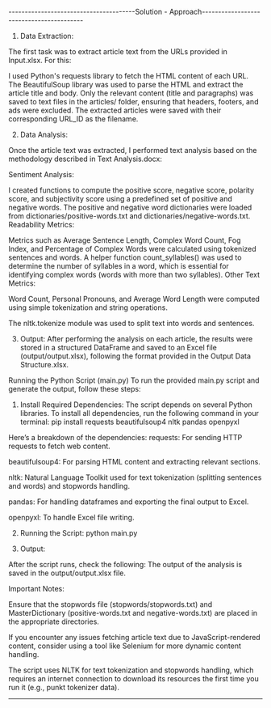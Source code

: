 ---------------------------------------Solution - Approach-----------------------------------------


1. Data Extraction:

The first task was to extract article text from the URLs provided in Input.xlsx. For this:

I used Python's requests library to fetch the HTML content of each URL.
The BeautifulSoup library was used to parse the HTML and extract the article title and body.
Only the relevant content (title and paragraphs) was saved to text files in the articles/ folder, ensuring that headers, footers, and ads were excluded.
The extracted articles were saved with their corresponding URL_ID as the filename.

2. Data Analysis:

Once the article text was extracted, I performed text analysis based on the methodology described in Text Analysis.docx:

Sentiment Analysis:

I created functions to compute the positive score, negative score, polarity score, and subjectivity score using a predefined set of positive and negative words.
The positive and negative word dictionaries were loaded from dictionaries/positive-words.txt and dictionaries/negative-words.txt.
Readability Metrics:

Metrics such as Average Sentence Length, Complex Word Count, Fog Index, and Percentage of Complex Words were calculated using tokenized sentences and words.
A helper function count_syllables() was used to determine the number of syllables in a word, which is essential for identifying complex words (words with more than two syllables).
Other Text Metrics:

Word Count, Personal Pronouns, and Average Word Length were computed using simple tokenization and string operations.

The nltk.tokenize module was used to split text into words and sentences.

3. Output:
After performing the analysis on each article, the results were stored in a structured DataFrame and saved to an Excel file (output/output.xlsx), following the format provided in the Output Data Structure.xlsx.

Running the Python Script (main.py)
To run the provided main.py script and generate the output, follow these steps:

1. Install Required Dependencies:
The script depends on several Python libraries. To install all dependencies, run the following command in your terminal:
pip install requests beautifulsoup4 nltk pandas openpyxl

Here’s a breakdown of the dependencies:
requests: For sending HTTP requests to fetch web content.

beautifulsoup4: For parsing HTML content and extracting relevant sections.

nltk: Natural Language Toolkit used for text tokenization (splitting sentences and words) and stopwords handling.

pandas: For handling dataframes and exporting the final output to Excel.

openpyxl: To handle Excel file writing.

2. Running the Script: python main.py

3. Output:

After the script runs, check the following:
The output of the analysis is saved in the output/output.xlsx file.


Important Notes:

Ensure that the stopwords file (stopwords/stopwords.txt) and MasterDictionary (positive-words.txt and 
negative-words.txt) are placed in the appropriate directories.

If you encounter any issues fetching article text due to JavaScript-rendered content, consider using a tool like Selenium for more dynamic content handling.

The script uses NLTK for text tokenization and stopwords handling, which requires an internet connection to download its resources the first time you run it (e.g., punkt tokenizer data).

----------------------------------------------------------------------------------------------------------







